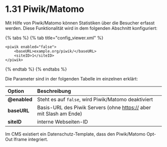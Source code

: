 # 1.31 Piwik/Matomo

Mit Hilfe von Piwik/Matomo können Statistiken über die Besucher erfasst werden. Diese Funktionalität wird in dem folgenden Abschnitt konfiguriert:

{% tabs %}
{% tab title="config\_viewer.xml" %}
```markup
<piwik enabled="false">
    <baseURL>example.org/piwik/</baseURL>
    <siteID>1</siteID>
</piwik>
```
{% endtab %}
{% endtabs %}

Die Parameter sind in der folgenden Tabelle im einzelnen erklärt:

| **Option** | Beschreibung |
| :--- | :--- |
| **@enabled** | Steht es auf `false`, wird Piwik/Matomo deaktiviert |
| **baseURL** | Basis-URL des Piwik Servers \(ohne [https://](http:) aber mit Slash am Ende\) |
| **siteID** | interne Webseiten-ID |

Im CMS existiert ein Datenschutz-Template, dass den Piwik/Matomo Opt-Out Iframe integriert.

